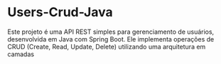 # Users-Crud-Java
Este projeto é uma API REST simples para gerenciamento de usuários, desenvolvida em Java com Spring Boot. Ele implementa operações de CRUD (Create, Read, Update, Delete) utilizando uma arquitetura em camadas

